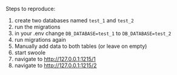 Steps to reproduce:

1. create two databases named `test_1` and `test_2`
2. run the migrations
3. in your .env change `DB_DATABASE=test_1` to `DB_DATABASE=test_2`
4. run migrations again
5. Manually add data to both tables (or leave on empty)
6. start swoole
7. navigate to http://127.0.0.1:1215/1
8. navigate to http://127.0.0.1:1215/2
